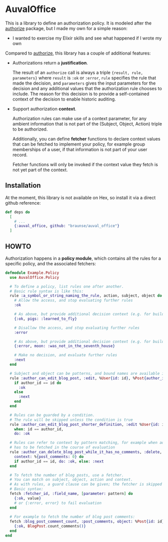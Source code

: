 # AuvalOffice

<!-- MDOC -->

This is a library to define an authorization policy.
It is modeled after the [authorize](https://github.com/jfrolich/authorize) package,
but I made my own for a simple reason:

- I wanted to exercise my Elixir skills and see what happened if I wrote my own

Compared to [authorize](https://github.com/jfrolich/authorize),
this library has a couple of additional features:

- Authorizations return a **justification**.

  The result of an `authorize` call is always a triple `{result, rule, parameters}`
  where `result` is `:ok` or `:error`,
  `rule` specifies the rule that made the decision, and
  `parameters` gives the input parameters for the decision and any additional values that the
  authorization rule chooses to include.
  The reason for this decision is to provide a self-contained context of the decision
  to enable historic auditing.

- Support authorization **context**.

  Authorization rules can make use of a context parameter, for any ambient information
  that is not part of the (Subject, Object, Action) triple to be authorized.

  Additionally, you can define **fetcher** functions to declare context values that
  can be fetched to implement your policy, for example group memberships of a user,
  if that information is not part of your user record.

  Fetcher functions will only be invoked if the context value they fetch is not yet
  part of the context.

## Installation

At the moment, this library is not available on Hex, so install it via a direct github reference:

```elixir
def deps do
  [
    # ...
    {:auval_office, github: "braunse/auval_office"}
  ]
```

## HOWTO

Authorization happens in a **policy module**, which contains all the rules for a specific policy,
and the associated fetchers:

```elixir
defmodule Example.Policy
  use AuvalOffice.Policy

  # To define a policy, list rules one after another.
  # Basic rule syntax is like this:
  rule :a_symbol_or_string_naming_the_rule, action, subject, object do
    # Allow the access, and stop evaluating further rules
    :ok

    # As above, but provide additional decision context (e.g. for building an audit trail)
    {:ok, pigs: :learned_to_fly}

    # Disallow the access, and stop evaluating further rules
    :error

    # As above, but provide additional decision context (e.g. for building an audit trail)
    {:error, moon: :was_not_in_the_seventh_house}

    # Make no decision, and evaluate further rules
    :next
  end

  # Subject and object can be patterns, and bound names are available in the body of the rule
  rule :author_can_edit_blog_post, :edit, %User{id: id}, %Post{author_id: author_id} do
    if author_id == id do
      :ok
    else
      :next
    end
  end

  # Rules can be guarded by a condition.
  # The rule will be skipped unless the condition is true
  rule :author_can_edit_blog_post_shorter_definition, :edit %User{id: id}, %Post{author_id: author_id},
    when: id == author_id,
    do: :ok

  # Rules can refer to context by pattern matching, for example when additional information
  # has to be fetched in the course of evaluation
  rule :author_can_delete_blog_post_while_it_has_no_comments, :delete, %User{id: id}, %Post{author_id},
    context: %{post_comments: 0} do
    if author_id == id, do: :ok, else: :next
  end

  # To fetch the number of blog posts, use a fetcher.
  # You can match on subject, object, action and context.
  # As with rules, a guard clause can be given; the fetcher is skipped when the guard clause evaluates to false
  # Basic syntax:
  fetch :fetcher_id, :field_name, [parameter: pattern] do
    {:ok, value}
    # or {:error, error} to fail evaluation
  end
  
  # For example to fetch the number of blog post comments:
  fetch :blog_post_comment_count, :post_comments, object: %Post{id: id} do
    {:ok, BlogPost.count_comments()}
  end
end
```
